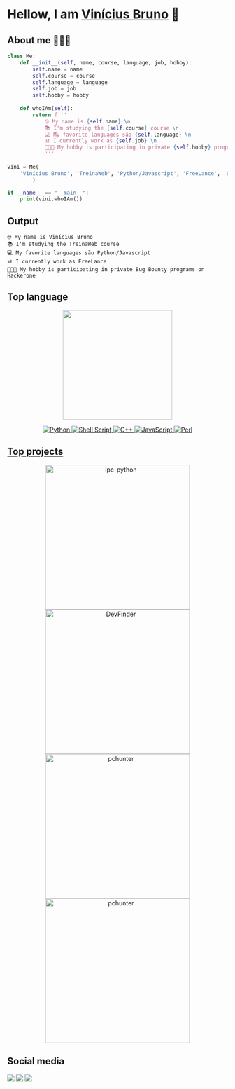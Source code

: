 # Hellow, I am [Vinícius Bruno](https://instagram.com/vinnybrunn00) 👋

## About me 👨🏻‍💻

```python
class Me:
    def __init__(self, name, course, language, job, hobby):
        self.name = name
        self.course = course
        self.language = language
        self.job = job
        self.hobby = hobby
    
    def whoIAm(self):
        return f'''
            🤓 My name is {self.name} \n
            📚 I'm studying the {self.course} course \n
            💻 My favorite languages são {self.language} \n
            📊 I currently work as {self.job} \n
            👨🏻‍💻 My hobby is participating in private {self.hobby} programs on Hackerone 
            '''
    
vini = Me(
    'Vinícius Bruno', 'TreinaWeb', 'Python/Javascript', 'FreeLance', 'Bug Bounty'
        )

if __name__ == "__main__":
    print(vini.whoIAm())
```

## Output

```
🤓 My name is Vinícius Bruno 
📚 I'm studying the TreinaWeb course 
💻 My favorite languages são Python/Javascript 
📊 I currently work as FreeLance 
👨🏻‍💻 My hobby is participating in private Bug Bounty programs on Hackerone 

```

## Top language

<div align="center">
<img height="250rem" src="https://github-readme-stats.vercel.app/api/top-langs/?username=vinnybrunn00&layout=compact&theme=cobalt"/>

<a href="https://docs.python.org/3/">![Python](https://img.shields.io/badge/python-3670A0?style=for-the-badge&logo=python&logoColor=black)
<a href="https://devdocs.io/bash/">![Shell Script](https://img.shields.io/badge/shell_script-%23121011.svg?style=for-the-badge&logo=gnu-bash&logoColor=cyan)
<a href="https://devdocs.io/cpp/"> ![C++](https://img.shields.io/badge/C%2B%2B-00599C?style=for-the-badge&logo=c%2B%2B&logoColor=red)
<a href="https://devdocs.io/javascript/"> ![JavaScript](https://img.shields.io/badge/JavaScript-F7DF1E?style=for-the-badge&logo=javascript&logoColor=black)
<a href="https://devdocs.io/perl/"> ![Perl](https://img.shields.io/badge/Perl-39457E?style=for-the-badge&logo=perl&logoColor=cyan)
  </div>
  


## Top projects

<p align="center">
    <a href="https://github.com/Vinnybrunn00/Linset_Evil_Twin_Attack"><img width="330" src="https://denvercoder1-github-readme-stats.vercel.app/api/pin/?username=Vinnybrunn00&repo=Linset_Evil_Twin_Attack&theme=cobalt" alt="ipc-python"></a>
   <a href="https://github.com/Vinnybrunn00/Whatsapp_Sticker_Bot"><img width="330" src="https://denvercoder1-github-readme-stats.vercel.app/api/pin/?username=Vinnybrunn00&repo=Whatsapp_Sticker_Bot&theme=cobalt" alt="DevFinder"></a>
   <a href="https://github.com/Vinnybrunn00/Bot-Telegram-All-Functions"><img width="330" src="https://denvercoder1-github-readme-stats.vercel.app/api/pin/?username=Vinnybrunn00&repo=Bot-Telegram-All-Functions&theme=cobalt" alt="pchunter"></a>
   <a href="https://github.com/Vinnybrunn00/whatsapp_discover"><img width="330" src="https://denvercoder1-github-readme-stats.vercel.app/api/pin/?username=Vinnybrunn00&repo=whatsapp_discover&theme=cobalt" alt="pchunter"></a>

</p>

## Social media

<div align="left">
  <a href="https://instagram.com/vinnybrunn00" target="_blank"><img src="https://img.shields.io/badge/-Instagram-%23E4405F?style=for-the-badge&logo=instagram&logoColor=white" target="_blank"></a>
  <a href="https://twitter.com/Vinnybrunn00" target="_blank"><img src="https://img.shields.io/badge/Twitter-%231DA1F2.svg?style=for-the-badge&logo=Twitter&logoColor=white"></a>
  <a href="https://open.spotify.com/user/5cuqma0170zaestki4kbc1ilp?si=bf30147a1b2a4978" target="_blank"><img src="https://img.shields.io/badge/Spotify-1ED760?style=for-the-badge&logo=spotify&logoColor=white"></a>
</div>
